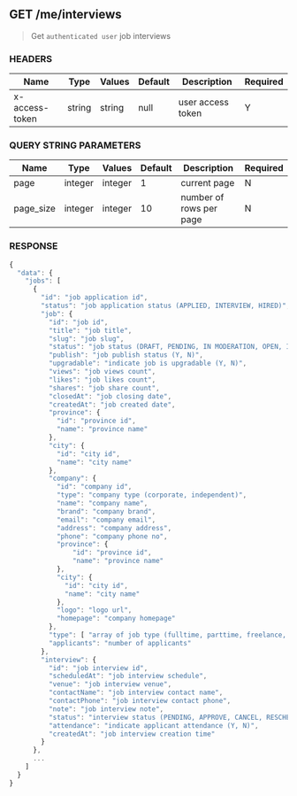 ## **GET** /me/interviews

> Get `authenticated user` job interviews

### **HEADERS**

| Name           | Type   | Values  | Default | Description       | Required |
| -------------- | ------ | ------- | ------- | ----------------- | -------- |
| x-access-token | string | string  |  null   | user access token |     Y    |

### **QUERY STRING PARAMETERS**

| Name      | Type    | Values  | Default | Description             | Required |
| --------- | ------- | ------- | ------- | ----------------------- | -------- |
| page      | integer | integer |    1    | current page            |     N    |
| page_size | integer | integer |   10    | number of rows per page |     N    |

### **RESPONSE**

``` js
{
  "data": {
    "jobs": [
      {
        "id": "job application id",
        "status": "job application status (APPLIED, INTERVIEW, HIRED)",
        "job": {
          "id": "job id",
          "title": "job title",
          "slug": "job slug",
          "status": "job status (DRAFT, PENDING, IN MODERATION, OPEN, INTERVIEW, CLOSED, UNSUCCESSFULL)",
          "publish": "job publish status (Y, N)",
          "upgradable": "indicate job is upgradable (Y, N)",
          "views": "job views count",
          "likes": "job likes count",
          "shares": "job share count",
          "closedAt": "job closing date",
          "createdAt": "job created date",
          "province": {
            "id": "province id",
            "name": "province name"
          },
          "city": {
            "id": "city id",
            "name": "city name"
          },
          "company": {
            "id": "company id",
            "type": "company type (corporate, independent)",
            "name": "company name",
            "brand": "company brand",
            "email": "company email",
            "address": "company address",
            "phone": "company phone no",
            "province": {
                "id": "province id",
                "name": "province name"
            },
            "city": {
              "id": "city id",
              "name": "city name"
            },
            "logo": "logo url",
            "homepage": "company homepage"
          },
          "type": [ "array of job type (fulltime, parttime, freelance, internshi)" ],
          "applicants": "number of applicants" 
        },
        "interview": {
          "id": "job interview id",
          "scheduledAt": "job interview schedule",
          "venue": "job interview venue",
          "contactName": "job interview contact name",
          "contactPhone": "job interview contact phone",
          "note": "job interview note",
          "status": "interview status (PENDING, APPROVE, CANCEL, RESCHEDULE)",
          "attendance": "indicate applicant attendance (Y, N)",
          "createdAt": "job interview creation time"
        }
      },
      ...
    ]
  }
}
```
